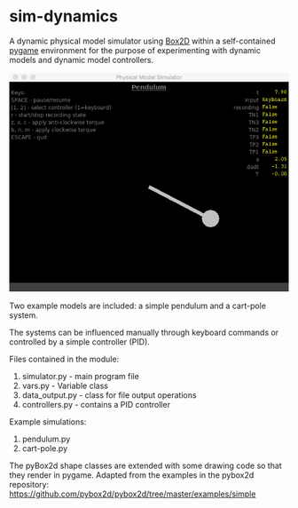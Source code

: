 # sim-dynamics

A dynamic physical model simulator using [Box2D](https://github.com/pybox2d) within a
self-contained [pygame](https://www.pygame.org/) environment for the purpose of
experimenting with dynamic models and dynamic model
controllers.

<img src="/images/screenshot.png" alt="Screenshot">

Two example models are included: a simple pendulum and
a cart-pole system. 

The systems can be influenced manually through keyboard
commands or controlled by a simple controller (PID).

Files contained in the module:

1. simulator.py - main program file
2. vars.py - Variable class
3. data_output.py - class for file output operations
4. controllers.py - contains a PID controller

Example simulations:

1. pendulum.py
2. cart-pole.py

The pyBox2d shape classes are extended with some drawing
code so that they render in pygame.  Adapted from the examples 
in the pybox2d repository:
https://github.com/pybox2d/pybox2d/tree/master/examples/simple
